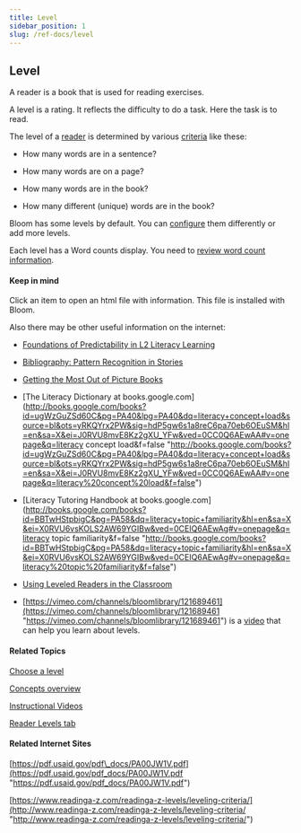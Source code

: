 ```yaml
---
title: Level
sidebar_position: 1
slug: /ref-docs/level
---
```


## Level

A reader is a book that is used for reading exercises.

A level is a rating. It reflects the difficulty to do a task. Here the task is to read.

The level of a [reader](Leveled_Readers.md) is determined by various [criteria](../Tasks/Edit_tasks/Leveled_Reader_Tool/About_Count_and_Length_criteria.md) like these:

-   How many words are in a sentence?
    
-   How many words are on a page?
    
-   How many words are in the book?
    
-   How many different (unique) words are in the book?
    

Bloom has some levels by default. You can [configure](../Tasks/Edit_tasks/Leveled_Reader_Tool/Reader_Levels_tab.md) them differently or add more levels.

Each level has a Word counts display. You need to [review word count information](../Tasks/Edit_tasks/Leveled_Reader_Tool/Review_Count_and_Length_information.md).

#### Keep in mind

Click an item to open an html file with information. This file is installed with Bloom.

Also there may be other useful information on the internet:

-   [Foundations of Predictability in L2 Literacy Learning](http://onlinelibrary.wiley.com/doi/10.1002/j.1949-3533.2003.tb00139.x/references "http://onlinelibrary.wiley.com/doi/10.1002/j.1949-3533.2003.tb00139.x/references")
    
-   [Bibliography: Pattern Recognition in Stories](https://pracresources.pbworks.com/f/PatternAndSequence.pdf "https://pracresources.pbworks.com/f/PatternAndSequence.pdf")
    
-   [Getting the Most Out of Picture Books](http://www.rif.org/us/literacy-resources/articles/getting-the-most-out-of-picture-books.htm "http://www.rif.org/us/literacy-resources/articles/getting-the-most-out-of-picture-books.htm")
    
-   [The Literacy Dictionary at books.google.com](http://books.google.com/books?id=ugWzGuZSd60C&pg=PA40&lpg=PA40&dq=literacy+concept+load&source=bl&ots=yRKQYrx2PW&sig=hdP5gw6s1a8reC6pa70eb6OEuSM&hl=en&sa=X&ei=J0RVU8mvE8Kz2gXU_YFw&ved=0CC0Q6AEwAA#v=onepage&q=literacy concept load&f=false "http://books.google.com/books?id=ugWzGuZSd60C&pg=PA40&lpg=PA40&dq=literacy+concept+load&source=bl&ots=yRKQYrx2PW&sig=hdP5gw6s1a8reC6pa70eb6OEuSM&hl=en&sa=X&ei=J0RVU8mvE8Kz2gXU_YFw&ved=0CC0Q6AEwAA#v=onepage&q=literacy%20concept%20load&f=false")
    
-   [Literacy Tutoring Handbook at books.google.com](http://books.google.com/books?id=BBTwHStpbigC&pg=PA58&dq=literacy+topic+familiarity&hl=en&sa=X&ei=X0RVU6vsKOLS2AW69YGIBw&ved=0CEIQ6AEwAg#v=onepage&q=literacy topic familiarity&f=false "http://books.google.com/books?id=BBTwHStpbigC&pg=PA58&dq=literacy+topic+familiarity&hl=en&sa=X&ei=X0RVU6vsKOLS2AW69YGIBw&ved=0CEIQ6AEwAg#v=onepage&q=literacy%20topic%20familiarity&f=false")
    
-   [Using Leveled Readers in the Classroom](http://www.brighthubeducation.com/teaching-methods-tips/71264-using-leveled-readers-in-the-classroom/ "http://www.brighthubeducation.com/teaching-methods-tips/71264-using-leveled-readers-in-the-classroom/")
    

-   [https://vimeo.com/channels/bloomlibrary/121689461](https://vimeo.com/channels/bloomlibrary/121689461 "https://vimeo.com/channels/bloomlibrary/121689461") is a [video](../FAQ/Instructional_Videos.md) that can help you learn about levels.
    

#### Related Topics

[Choose a level](../Tasks/Edit_tasks/Leveled_Reader_Tool/Choose_a_level.md)

[Concepts overview](Concepts_overview.md)

[Instructional Videos](../FAQ/Instructional_Videos.md)

[Reader Levels tab](../Tasks/Edit_tasks/Leveled_Reader_Tool/Reader_Levels_tab.md)

#### Related Internet Sites

[https://pdf.usaid.gov/pdf\_docs/PA00JW1V.pdf](https://pdf.usaid.gov/pdf_docs/PA00JW1V.pdf "https://pdf.usaid.gov/pdf_docs/PA00JW1V.pdf")

[https://www.readinga-z.com/readinga-z-levels/leveling-criteria/](http://www.readinga-z.com/readinga-z-levels/leveling-criteria/ "http://www.readinga-z.com/readinga-z-levels/leveling-criteria/")